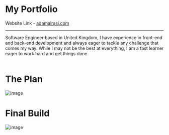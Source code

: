 # My Portfolio
Website Link - [adamalrasi.com](https://adamalrasi.com) 
<br>
<hr>
Software Engineer based in United Kingdom, I have experience in front-end and back-end development and always eager to tackle any challenge that comes my way. While I may not be the best at everything, I am a fast learner eager to work hard and get things done.
<br>
<br>

# The Plan
![image](https://github.com/adamalrasi/MyPortfolio/assets/147779056/d38a1e3c-d212-446b-b0eb-0f137705450e)

# Final Build
![image](https://github.com/adamalrasi/MyPortfolio/assets/147779056/d25d7659-bfa4-4201-9495-e3250293b4f0)
